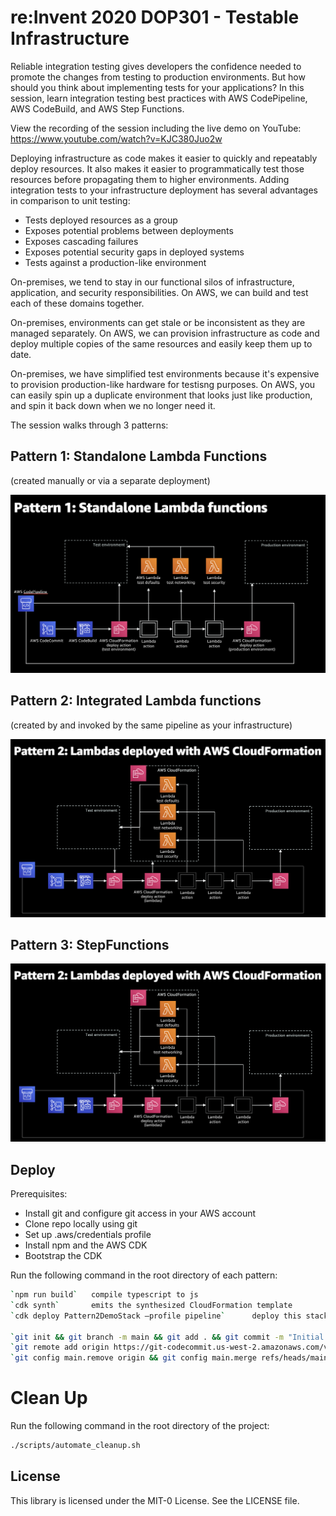 # re:Invent 2020 DOP301 - Testable Infrastructure

Reliable integration testing gives developers the confidence needed to promote the changes from testing to production environments. But how should you think about implementing tests for your applications? In this session, learn integration testing best practices with AWS CodePipeline, AWS CodeBuild, and AWS Step Functions.

View the recording of the session including the live demo on YouTube: https://www.youtube.com/watch?v=KJC380Juo2w

Deploying infrastructure as code makes it easier to quickly and repeatably deploy resources. It also makes it easier to programmatically test those resources before propagating them to higher environments. Adding integration tests to your infrastructure deployment has several advantages in comparison to unit testing:
- Tests deployed resources as a group
- Exposes potential problems between deployments
- Exposes cascading failures
- Exposes potential security gaps in deployed systems
- Tests against a production-like environment

On-premises, we tend to stay in our functional silos of infrastructure, application, and security responsibilities. On AWS, we can build and test each of these domains together.

On-premises, environments can get stale or be inconsistent as they are managed separately. On AWS, we can provision infrastructure as code and deploy multiple copies of the same resources and easily keep them up to date.

On-premises, we have simplified test environments because it's expensive to provision production-like hardware for testisng purposes. On AWS, you can easily spin up a duplicate environment that looks just like production, and spin it back down when we no longer need it. 

The session walks through 3 patterns:

## Pattern 1: Standalone Lambda Functions
(created manually or via a separate deployment)

![Pattern 1 Architecture](images/Pattern1Architecture.png)


## Pattern 2: Integrated Lambda functions 
(created by and invoked by the same pipeline as your infrastructure)

![Pattern 2 Architecture](images/Pattern2Architecture.png)

## Pattern 3: StepFunctions 
![Pattern 3 Architecture](images/Pattern2Architecture.png)

## Deploy
Prerequisites:
- Install git and configure git access in your AWS account
- Clone repo locally using git
- Set up .aws/credentials profile
- Install npm and the AWS CDK
- Bootstrap the CDK

Run the following command in the root directory of each pattern:

```bash
`npm run build`   compile typescript to js
`cdk synth`       emits the synthesized CloudFormation template
`cdk deploy Pattern2DemoStack —profile pipeline`      deploy this stack to your default AWS account/region

`git init && git branch -m main && git add . && git commit -m "Initial commit" && git remote rm origin`
`git remote add origin https://git-codecommit.us-west-2.amazonaws.com/v1/repos/pattern2-repo`
`git config main.remove origin && git config main.merge refs/heads/main && git push --set-upstream origin main`
```

# Clean Up

Run the following command in the root directory of the project:

```bash
./scripts/automate_cleanup.sh
```

## License

This library is licensed under the MIT-0 License. See the LICENSE file.

